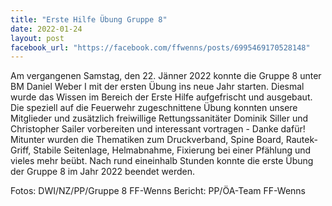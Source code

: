 ```yaml
---
title: "Erste Hilfe Übung Gruppe 8"
date: 2022-01-24
layout: post
facebook_url: "https://facebook.com/ffwenns/posts/6995469170528148"
---
```


Am vergangenen Samstag, den 22. Jänner 2022 konnte die Gruppe 8 unter BM Daniel Weber I mit der ersten Übung ins neue Jahr starten. 
Diesmal wurde das Wissen im Bereich der Erste Hilfe aufgefrischt und ausgebaut. Die speziell auf die Feuerwehr zugeschnittene Übung konnten unsere Mitglieder und zusätzlich freiwillige Rettungssanitäter Dominik Siller und Christopher Sailer vorbereiten und interessant vortragen - Danke dafür! 
Mitunter wurden die Thematiken zum Druckverband, Spine Board, Rautek-Griff, Stabile Seitenlage, Helmabnahme, Fixierung bei einer Pfählung und vieles mehr beübt. 
Nach rund eineinhalb Stunden konnte die erste Übung der Gruppe 8 im Jahr 2022 beendet werden.

Fotos: DWI/NZ/PP/Gruppe 8 FF-Wenns
Bericht: PP/ÖA-Team FF-Wenns
